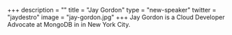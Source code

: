 +++
description = ""
title = "Jay Gordon"
type = "new-speaker"
twitter = "jaydestro"
image = "jay-gordon.jpg"
+++
Jay Gordon is a Cloud Developer Advocate at MongoDB in in New York City.